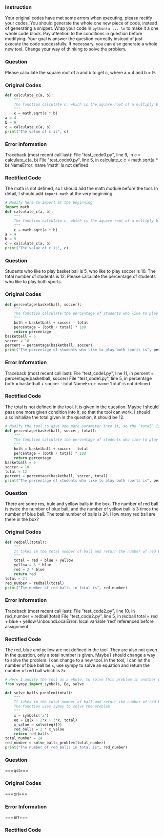 ### Instruction
Your original codes have met some errors when executing, please rectify your codes.
You should generate the whole one new piece of code, instead of generating a snippet.
Wrap your code in ```python\n ... \n``` to make it a one whole code block.
Pay attention to the conditions in question before modifying.
Your goal is answer the question correctly instead of just execute the code successfully.
If necessary, you can also generate a whole new tool. Change your way of thinking to solve the problem.

### Question
Please calculate the square root of a and b to get c, where a = 4 and b = 9.
### Original Codes
```python
def calculate_c(a, b):
    """
    The function calculate c, which is the aquare root of a multiply b
    """
    c = math.sqrt(a * b)
a = 4
b = 9
c = calculate_c(a, b)
print("The value of c is", c)
```
### Error Information
Traceback (most recent call last):
  File "test_code0.py", line 9, in <module>
    c = calculate_c(a, b)
  File "test_code0.py", line 5, in calculate_c
    c = math.sqrt(a * b)
NameError: name 'math' is not defined
### Rectified Code
The math is not defined, so I should add the math module before the tool.
In detail, I should add `import math` at the very beginning.
```python
# Modify here to import at the beginning
import math
def calculate_c(a, b):
    """
    The function calculate c, which is the aquare root of a multiply b
    """
    c = math.sqrt(a * b)
a = 4
b = 9
c = calculate_c(a, b)
print("The value of c is", c)
```

### Question
Students who like to play basket ball is 5, who like to play soccer is 10. The total number of students is 12. Please calculate the percentage of students who like to play both sports.
### Original Codes
```python
def percentage(basketball, soccer):
    """
    The function calculate the percentage of students who like to play both sports
    """
    both = basketball + soccer - total
    percentage = (both / total) * 100
    return percentage
basketball = 5
soccer = 10
percent = percentage(basketball, soccer)
print("The percentage of students who like to play both sports is", percent)
```
### Error Information
Traceback (most recent call last):
  File "test_code1.py", line 11, in <module>
    percent = percentage(basketball, soccer)
  File "test_code1.py", line 5, in percentage
    both = basketball + soccer - total
NameError: name 'total' is not defined
### Rectified Code
The total is not defined in the tool. It is given in the question.
Maybe I should pass one more given condition into it, so that the tool can work.
I should also initialize the total given in the question, it should be 12.
```python
# Modify the tool to give one more parameter into it, so the `total` is defined now 
def percentage(basketball, soccer, total):
    """
    The function calculate the percentage of students who like to play both sports
    """
    both = basketball + soccer - total
    percentage = (both / total) * 100
    return percentage
basketball = 5
soccer = 10
total = 12
percent = percentage(basketball, soccer, total)
print("The percentage of students who like to play both sports is", percent)
```

### Question
There are some res, bule and yellow balls in the box. The number of red ball is twice the number of blue ball, and the number of yellow ball is 3 times the number of blue ball. The total number of balls is 24. How many red ball are there in the box?
### Original Codes
```python
def redball(total):
    """
    It takes in the total number of ball and return the number of red balls
    """
    total = red + blue + yellow
    yellow = 3 * blue
    red = 2 * blue
    return red
total = 24
red_number = redball(total)
print("The number of red balls in total is", red_number)
```
### Error Information
Traceback (most recent call last):
  File "test_code2.py", line 10, in <module>
    red_number = redball(total)
  File "test_code2.py", line 5, in redball
    total = red + blue + yellow
UnboundLocalError: local variable 'red' referenced before assignment
### Rectified Code
The red, blue and yellow are not defined in the tool. They are also not given in the question, only a total number is given.
Maybe I should change a way to solve the problem.
I can change to a new tool. In the tool, I can let the number of blue ball be `x`, use sympy to solve an equation and return the number of red ball which is `2x`.
```python
# Here I modify the tool as a whole, to solve this problem in another way.
from sympy import symbols, Eq, solve

def solve_balls_problem(total):
    """
    It takes in the total number of ball and return the number of red balls
    The function uses sympy to solve the problem
    """
    x = symbols('x')
    eq = Eq(x + 2*x + 3*x, total)
    x_value = solve(eq)[0]
    red_balls = 2 * x_value
    return red_balls
total_number = 24
red_number = solve_balls_problem(total_number)
print("The number of red balls in total is", red_number)
```

### Question
===qst===
### Original Codes
===ori===
### Error Information
===err===
### Rectified Code